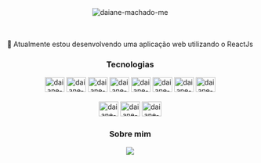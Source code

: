 
<div align=center>
<img alt="daiane-machado-me" src="Profile-GitHub](https://user-images.githubusercontent.com/3437338/212933990-58db123e-9422-4292-980a-2202803d6e24.gif"/>

<br><br>
 🌱 Atualmente estou desenvolvendo uma aplicação web utilizando o ReactJs
 
### Tecnologias
 <div style="display: inline_block">
   <img alt="daiane-machado-HTML" height="30" width="40" src="https://cdn.jsdelivr.net/gh/devicons/devicon/icons/html5/html5-original.svg"/>
   <img alt="daiane-machado-CSS" height="30" width="40" src="https://cdn.jsdelivr.net/gh/devicons/devicon/icons/css3/css3-original.svg" />
   <img alt="daiane-machado-Js" height="30" width="40" src="https://cdn.jsdelivr.net/gh/devicons/devicon/icons/javascript/javascript-original.svg"/>
   <img alt="daiane-machado-Ts" height="30" width="40" src="https://cdn.jsdelivr.net/gh/devicons/devicon/icons/typescript/typescript-original.svg"/>
   <img alt="daiane-machado-Node" height="30" width="40" src="https://cdn.jsdelivr.net/gh/devicons/devicon/icons/nodejs/nodejs-original.svg"/>
   <img alt="daiane-machado-Python" height="30" width="40"src="https://cdn.jsdelivr.net/gh/devicons/devicon/icons/python/python-original.svg"/>
   <img alt="daiane-machado-ReactJs" height="30" width="40" src="https://cdn.jsdelivr.net/gh/devicons/devicon/icons/react/react-original.svg" />      
   <img alt="daiane-machado-Docker" height="30" width="40" src="https://cdn.jsdelivr.net/gh/devicons/devicon/icons/docker/docker-plain.svg" />          
   <br><br>
   <img alt="daiane-machado-Illustrator" height="30" width="40" src="https://cdn.jsdelivr.net/gh/devicons/devicon/icons/illustrator/illustrator-plain.svg"/>
   <img alt="daiane-machado-Photoshop" height="30" width="40" src="https://cdn.jsdelivr.net/gh/devicons/devicon/icons/photoshop/photoshop-plain.svg"/>
   <img alt="daiane-machado-Figma" height="30" width="40" src="https://cdn.jsdelivr.net/gh/devicons/devicon/icons/figma/figma-original.svg" />      
  </div>
    
 ### Sobre mim
 <div>
   <a href="https://www.linkedin.com/in/daianemmachado/">
   <img src="https://img.shields.io/badge/LinkedIn-0077B5?style=for-the-badge&logo=linkedin&logoColor=white"/>
  </div>
 </div>
